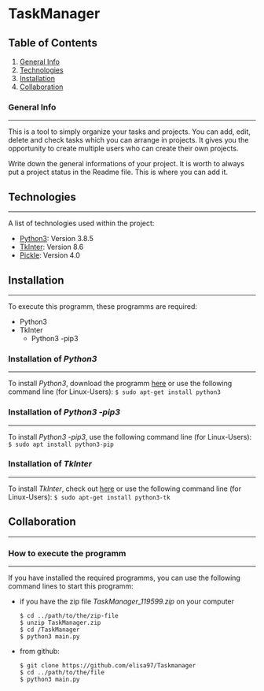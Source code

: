 # TaskManager
## Table of Contents
1. [General Info](#general-info)
2. [Technologies](#technologies)
3. [Installation](#installation)
4. [Collaboration](#collaboration)

### General Info
***
This is a tool to simply organize your tasks and projects.
You can add, edit, delete and check tasks which you can arrange in projects. It gives you the opportunity to create multiple users who can create their own projects. 

Write down the general informations of your project. It is worth to always put a project status in the Readme file. This is where you can add it. 


## Technologies
***
A list of technologies used within the project:
* [Python3](https://www.python.org/): Version 3.8.5
* [TkInter](https://wiki.python.org/moin/TkInter): Version 8.6
* [Pickle](https://wiki.python.org/moin/UsingPickle): Version 4.0

## Installation
***
To execute this programm, these programms are required:
* Python3
* TkInter
    * Python3 -pip3


### Installation of *Python3*
***
To install *Python3*, download the programm [here](https://www.python.org/downloads/)
or use the following command line (for Linux-Users):
`$ sudo apt-get install python3 `

### Installation of *Python3 -pip3*
***
To install *Python3 -pip3*, use the following command line (for Linux-Users):
`$ sudo apt install python3-pip `

### Installation of *TkInter*
***
To install *TkInter*, check out [here](https://tkdocs.com/tutorial/install.html)
or use the following command line (for Linux-Users):
`$ sudo apt-get install python3-tk `



## Collaboration
***

### How to execute the programm
***
If you have installed the required programms, you can use the following command lines to start this programm:
* if you have the zip file  *TaskManager_119599.zip* on your computer
    ```
    $ cd ../path/to/the/zip-file
    $ unzip TaskManager.zip
    $ cd /TaskManager
    $ python3 main.py
    ```
* from github:
    ```
    $ git clone https://github.com/elisa97/Taskmanager
    $ cd ../path/to/the/file
    $ python3 main.py
    ```
